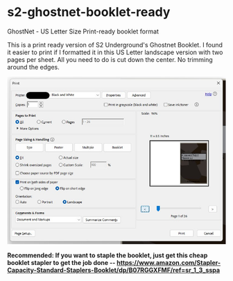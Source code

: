 # s2-ghostnet-booklet-ready
GhostNet - US Letter Size Print-ready booklet format
<p>This is a print ready version of S2 Underground's Ghostnet Booklet. I found it easier to print if I formatted it in this US Letter landscape version with two pages per sheet. 
All you need to do is cut down the center. No trimming around the edges.</p>
<img src="printer settings.jpg">
<p><strong>Recommended: If you want to staple the booklet, just get this cheap booklet stapler to get the job done -- <a href="https://www.amazon.com/Stapler-Capacity-Standard-Staplers-Booklet/dp/B07RGGXFMF/ref=sr_1_3_sspa" target="_blank">https://www.amazon.com/Stapler-Capacity-Standard-Staplers-Booklet/dp/B07RGGXFMF/ref=sr_1_3_sspa</a> </strong></p>
